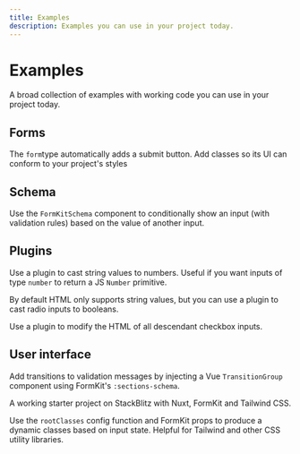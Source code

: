 ```yaml
---
title: Examples
description: Examples you can use in your project today.
---
```


# Examples

A broad collection of examples with working code you can use in your project today.

## Forms

<ExampleCard
  href="https://formkit.link/012a9d91d7ddfc29400fb38297e220d7"
  title="Add classes to the FormKit-provided submit button">
The <code>form</code>type automatically adds a submit button. Add classes so its UI can conform to your project's styles
</ExampleCard>

## Schema

<ExampleCard
  href="https://formkit.link/004bb4689e29ff2d9caedf884171affe"
  title="Conditionally show input based on value of another input">
Use the <code>FormKitSchema</code> component to conditionally show an input (with validation rules) based on the value of another input.
</ExampleCard>

## Plugins

<ExampleCard
  href="https://formkit.link/65ccc2d278832743796f8e1337148954"
  title="Make number inputs return number values">
Use a plugin to cast string values to numbers. Useful if you want inputs of type <code>number</code> to return a JS <code>Number</code> primitive.
</ExampleCard>

<ExampleCard
  href="https://formkit.link/98c2026ae770a1073d953f776c692a29"
  title="Make radio inputs return booleans">
By default HTML only supports string values, but you can use a plugin to cast radio inputs to booleans.
</ExampleCard>

<ExampleCard
  href="https://formkit.link/17071b70d7a6f8f1a1720a36f37652cf"
  title="Remove the inner wrapper on all checkboxes">
Use a plugin to modify the HTML of all descendant checkbox inputs.
</ExampleCard>

## User interface

<ExampleCard
  href="https://formkit.link/7bfec79f1a5dc009b079e4b4823e92df"
  title="Add transitions to validation messages">
Add transitions to validation messages by injecting a Vue <code>TransitionGroup</code> component using FormKit's <code>:sections-schema</code>.
</ExampleCard>

<ExampleCard
  href="https://stackblitz.com/edit/github-vqvsuh"
  title="Starter project with Nuxt, FormKit, and Tailwind">
A working starter project on StackBlitz with Nuxt, FormKit and Tailwind CSS.
</ExampleCard>

<ExampleCard
  href="https://formkit.link/882b4192c1e0c50c0ca0b1e029a6fcea"
  title="Produce dynamic classes based on an input's state">
Use the <code>rootClasses</code> config function and FormKit props to produce a dynamic classes based on input state. Helpful for Tailwind and other CSS utility libraries.
</ExampleCard>
